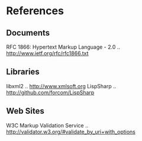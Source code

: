References
==========

Documents
---------
RFC 1866: Hypertext Markup Language - 2.0
    .. http://www.ietf.org/rfc/rfc1866.txt

	
Libraries
---------
libxml2
    .. http://www.xmlsoft.org
LispSharp
    .. http://github.com/forcom/LispSharp


Web Sites
---------
W3C Markup Validation Service
    .. http://validator.w3.org/#validate_by_uri+with_options
